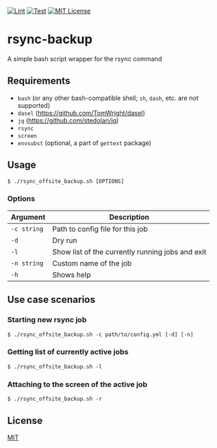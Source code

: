 [![Lint](https://github.com/danie1k/rsync-backup/actions/workflows/lint.yml/badge.svg)](https://github.com/danie1k/rsync-backup/actions/workflows/lint.yml)
[![Test](https://github.com/danie1k/rsync-backup/actions/workflows/test.yml/badge.svg)](https://github.com/danie1k/rsync-backup/actions/workflows/test.yml)
[![MIT License](https://img.shields.io/github/license/danie1k/rsync-backup)](https://github.com/danie1k/rsync-backup/blob/master/LICENSE)

# rsync-backup
A simple bash script wrapper for the rsync command


## Requirements

- `bash` (or any other bash-compatible shell; `sh`, `dash`, etc. are not supported)
- `dasel` (https://github.com/TomWright/dasel)
- `jq` (https://github.com/stedolan/jq)
- `rsync`
- `screen`
- `envsubst` (optional, a part of `gettext` package)


## Usage

```shell
$ ./rsync_offsite_backup.sh [OPTIONS]
```

### Options

| Argument    | Description                                         |
|-------------|-----------------------------------------------------|
| `-c string` | Path to config file for this job                    |
| `-d`        | Dry run                                             |
| `-l`        | Show list of the currently running jobs and exit    |
| `-n string` | Custom name of the job                              |
| `-h`        | Shows help                                          |


## Use case scenarios

### Starting new rsync job

```shell
$ ./rsync_offsite_backup.sh -c path/to/config.yml [-d] [-n]
```

### Getting list of currently active jobs

```shell
$ ./rsync_offsite_backup.sh -l
```

### Attaching to the screen of the active job

```shell
$ ./rsync_offsite_backup.sh -r
```


## License

[MIT](./LICENSE)
